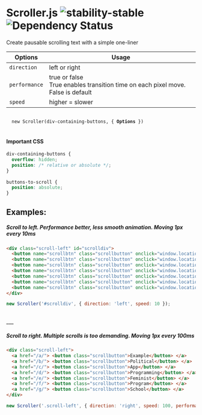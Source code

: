 # Scroller.js ![stability-stable](https://img.shields.io/badge/stability-stable-green.svg) ![Dependency Status](https://david-dm.org/dwyl/esta.svg)
Create pausable scrolling text with a simple one-liner<br>

| Options | Usage |
| --- | --- |
| `direction` | left or right |
| `performance` | true or false <br>True enables transition time on each pixel move. False is default |
| `speed` | higher = slower |

<code>
  new Scroller(div-containing-buttons, { <strong>Options</strong> })
</code><br>

#### Important CSS 

```css
div-containing-buttons {
  overflow: hidden;
  position: /* relative or absolute */;
}
  
buttons-to-scroll {
  position: absolute;
}
```

## Examples:

##### Scroll to left. Performance better, less smooth animation. Moving 1px every 10ms

```html
<div class="scroll-left" id="scrolldiv">
  <button name="scrollbtn" class="scrollbutton" onclick="window.location=example.html">Example</button>
  <button name="scrollbtn" class="scrollbutton" onclick="window.location=political.html">Political</button>
  <button name="scrollbtn" class="scrollbutton" onclick="window.location=app.html">App</button>
  <button name="scrollbtn" class="scrollbutton" onclick="window.location=programming.html">Programming</button>
  <button name="scrollbtn" class="scrollbutton" onclick="window.location=feminist.html">Feminist</button>
  <button name="scrollbtn" class="scrollbutton" onclick="window.location=program.html">Program</button>
  <button name="scrollbtn" class="scrollbutton" onclick="window.location=school.html">School</button>
</div>
```
```javascript
new Scroller('#scrolldiv', { direction: 'left', speed: 10 });
```
<br>
___

##### Scroll to right. Multiple scrolls is too demanding. Moving 1px every 100ms

```html
<div class="scroll-left">
  <a href="/a/"> <button class="scrollbutton">Example</button> </a>
  <a href="/b/"> <button class="scrollbutton">Political</button> </a>
  <a href="/c/"> <button class="scrollbutton">App</button> </a>
  <a href="/d/"> <button class="scrollbutton">Programming</button> </a>
  <a href="/e/"> <button class="scrollbutton">Feminist</button> </a>
  <a href="/f/"> <button class="scrollbutton">Program</button> </a>
  <a href="/g/"> <button class="scrollbutton">School</button> </a>
</div>
```
```javascript
new Scroller('.scroll-left', { direction: 'right', speed: 100, performance: true });
```
